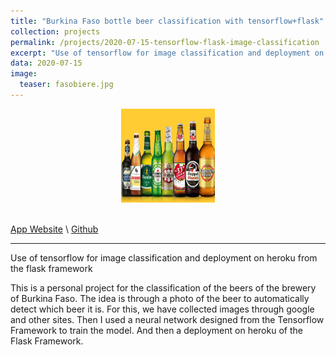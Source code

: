 ```yaml
---
title: "Burkina Faso bottle beer classification with tensorflow+flask"
collection: projects
permalink: /projects/2020-07-15-tensorflow-flask-image-classification
excerpt: "Use of tensorflow for image classification and deployment on heroku from the flask framework"
data: 2020-07-15
image:
  teaser: fasobiere.jpg
---
```


<div align="center">
<img src="https://raw.githubusercontent.com/armelsoubeiga/armelsoubeiga.github.io/master/dist/img/projects/fasobiere.jpg" style="height:150px; width:150px;" />
</div><br />


[App Website](http://fasobiere.herokuapp.com/) \ [Github](https://github.com/armelsoubeiga/fasobiere-classification)

------

Use of tensorflow for image classification and deployment on heroku from the flask framework

This is a personal project for the classification of the beers of the brewery of Burkina Faso. The idea is through a photo of the beer to automatically detect which beer it is. For this, we have collected images through google and other sites. Then I used a neural network designed from the Tensorflow Framework to train the model. And then a deployment on heroku of the Flask Framework.
